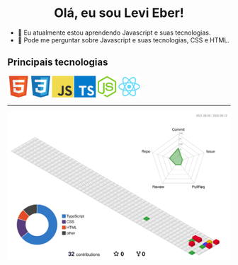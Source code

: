<h1 align="center"> Olá, eu sou Levi Eber! </h1>

- 🌱 Eu atualmente estou aprendendo Javascript e suas tecnologias.
- 🧩 Pode me perguntar sobre Javascript e suas tecnologias, CSS e HTML.

## Principais tecnologias

<img width="50" src="https://raw.githubusercontent.com/devicons/devicon/master/icons/html5/html5-original.svg" alt="HTML5"><img  width="50" src="https://raw.githubusercontent.com/devicons/devicon/master/icons/css3/css3-original.svg" alt="CSS3"><img width="50" src="https://raw.githubusercontent.com/devicons/devicon/master/icons/javascript/javascript-original.svg" alt="Javascript"><img width="50" src="https://raw.githubusercontent.com/devicons/devicon/master/icons/typescript/typescript-original.svg" alt="Typescript"><img width="50" src="https://raw.githubusercontent.com/devicons/devicon/master/icons/nodejs/nodejs-original.svg" alt="Nodejs"><img width="50" src="https://raw.githubusercontent.com/devicons/devicon/master/icons/react/react-original.svg" alt="Reactjs">

<hr>

![](./profile-3d-contrib/profile-gitblock.svg)
